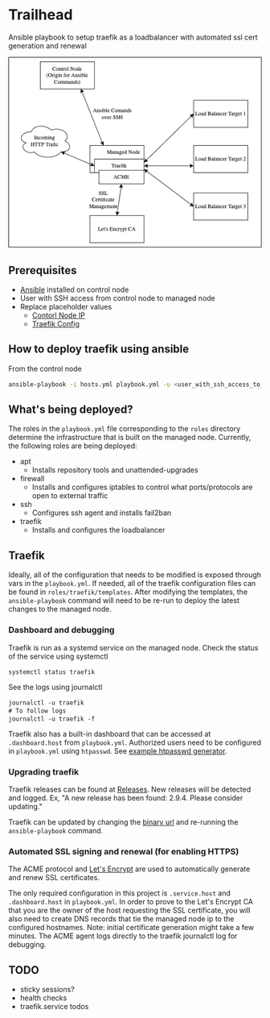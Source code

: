 # Trailhead

Ansible playbook to setup traefik as a loadbalancer with automated ssl cert generation and renewal

![Ansible Traefik Diagram](./docs/img/ansible-traefik.png)

## Prerequisites

- [Ansible](https://docs.ansible.com/ansible/latest/installation_guide/intro_installation.html) installed on control node
- User with SSH access from control node to managed node
- Replace placeholder values
  - [Contorl Node IP](https://github.com/nvengal/trailhead/blob/1e56d2be9b23b6d9b48045b9ad984aa29ab592a2/hosts.yml#L5)
  - [Traefik Config](https://github.com/nvengal/trailhead/blob/1e56d2be9b23b6d9b48045b9ad984aa29ab592a2/playbook.yml#L19-L30)

## How to deploy traefik using ansible

From the control node
```bash
ansible-playbook -i hosts.yml playbook.yml -u <user_with_ssh_access_to_managed_node>
```

## What's being deployed?

The roles in the `playbook.yml` file corresponding to the `roles` directory determine the infrastructure that is built on the managed node. Currently, the following roles are being deployed:

- apt
  - Installs repository tools and unattended-upgrades
- firewall
  - Installs and configures iptables to control what ports/protocols are open to external traffic
- ssh
  - Configures ssh agent and installs fail2ban
- traefik
  - Installs and configures the loadbalancer

## Traefik

Ideally, all of the configuration that needs to be modified is exposed through vars in the `playbook.yml`. If needed, all of the traefik configuration files can be found in `roles/traefik/templates`. After modifying the templates, the `ansible-playbook` command will need to be re-run to deploy the latest changes to the managed node.

### Dashboard and debugging

Traefik is run as a systemd service on the managed node.
Check the status of the service using systemctl
```
systemctl status traefik
```
See the logs using journalctl
```
journalctl -u traefik
# To follow logs
journalctl -u traefik -f
```

Traefik also has a built-in dashboard that can be accessed at `.dashboard.host` from `playbook.yml`.
Authorized users need to be configured in `playbook.yml` using `htpasswd`. See [example htpasswd generator](https://hostingcanada.org/htpasswd-generator/).

### Upgrading traefik

Traefik releases can be found at [Releases](https://github.com/traefik/traefik/releases). New releases will be detected and logged. Ex, "A new release has been found: 2.9.4. Please consider updating."

Traefik can be updated by changing the [binary url](https://github.com/nvengal/trailhead/blob/1e56d2be9b23b6d9b48045b9ad984aa29ab592a2/playbook.yml#L18) and re-running the `ansible-playbook` command.

### Automated SSL signing and renewal (for enabling HTTPS)

The ACME protocol and [Let's Encrypt](https://letsencrypt.org/how-it-works/) are used to automatically generate and renew SSL certificates.

The only required configuration in this project is `.service.host` and `.dashboard.host` in `playbook.yml`. In order to prove to the Let's Encrypt CA that you are the owner of the host requesting the SSL certificate, you will also need to create DNS records that tie the managed node ip to the configured hostnames. Note: initial certificate generation might take a few minutes. The ACME agent logs directly to the traefik journalctl log for debugging.

## TODO

- sticky sessions?
- health checks
- traefik.service todos
